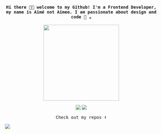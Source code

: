 
<h4 align="center"><samp> Hi there 👋🏾  welcome to my Github! I'm a Frontend Developer, my name is Aimé not Aimee. I am passionate about design and code 🐍 ☁️ </samp></h4>


<p align="center">
  <img width="250" src="https://media1.giphy.com/media/cfoZwcUqYTkjz3udti/giphy.gif?cid=790b7611de85ea79ceec765963d0a9239fe1d9501ec14fac&rid=giphy.gif&ct=s">
</p>



<p align="center">
<a href= "https://www.linkedin.com/in/aime-pelozo/"><img src="https://img.icons8.com/ios-glyphs/30/000000/linkedin.png"/></a>
<a href= "https://twitter.com/aimeagustina"><img src="https://img.icons8.com/material-outlined/32/000000/twitter.png"/></a>
</p>

<p align="center"><samp>
Check out my repos ⬇️  
  </samp>
</p>


![](https://visitor-badge.glitch.me/badge?page_id=byeaimebye.byeaimebye)

